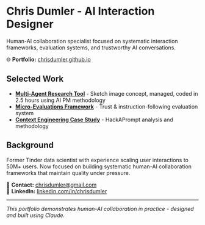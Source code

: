 # Chris Dumler - AI Interaction Designer

Human-AI collaboration specialist focused on systematic interaction frameworks, evaluation systems, and trustworthy AI conversations.

🌐 **Portfolio:** [chrisdumler.github.io](https://chrisdumler.github.io)

## Selected Work
- **[Multi-Agent Research Tool](https://github.com/chrisdumler/food-truck-research-agents)** - Sketch image concept, managed, coded in 2.5 hours using AI PM methodology
- **[Micro-Evaluations Framework](https://github.com/chrisdumler/APL-ContextAwares)** - Trust & instruction-following evaluation system
- **[Context Engineering Case Study](assets/case-studies/hackaprompt-context-engineering-case-study.md)** - HackAPrompt analysis and methodology

## Background
Former Tinder data scientist with experience scaling user interactions to 50M+ users. Now focused on building systematic human-AI collaboration frameworks that maintain quality under pressure.

📧 **Contact:** chrisdumler@gmail.com  
🔗 **LinkedIn:** [linkedin.com/in/chrisdumler](https://linkedin.com/in/chrisdumler)

---
*This portfolio demonstrates human-AI collaboration in practice - designed and built using Claude.*
